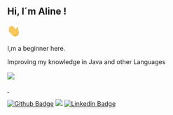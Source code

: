 

## Hi, I´m Aline ! 
<img src="https://github.com/ABSphreak/ABSphreak/blob/master/gifs/Hi.gif" width="30px"></h2>


I,m a beginner here.

Improving my knowledge in Java and other Languages


<a href="https://github.com/alineferlini">
  <img height="180em"   align="center" src="https://github-readme-stats.vercel.app/api?username=alineferlini&show_icons=true&theme=react&include_all_commits=true&count_private=true"/>
 
  <p>&nbsp;</p>
  
[![Github Badge](https://img.shields.io/badge/-Github-000?style=flat-square&logo=Github&logoColor=white&link=https://github.com/alineferlini)](https://github.com/alineferlini)  <a href = "mailto:alineferlini@gmail.com"><img src="https://img.shields.io/badge/-Gmail-%23333?flat&logo=gmail&logoColor=white" target="_blank"></a> [![Linkedin Badge](https://img.shields.io/badge/-LinkedIn-blue?style=flat-square&logo=Linkedin&logoColor=white&link=https://www.linkedin.com/in/aline-ferlini-bambirra)](https://www.linkedin.com/in/aline-ferlini-bambirra-883797171/)

